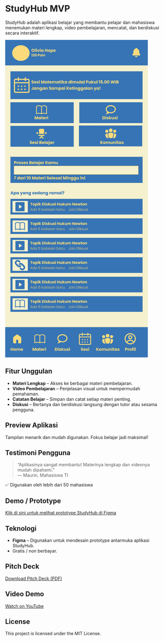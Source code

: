 # StudyHub MVP

StudyHub adalah aplikasi belajar yang membantu pelajar dan mahasiswa menemukan materi lengkap, video pembelajaran, mencatat, dan berdiskusi secara interaktif.

![Preview StudyHub](https://github.com/Melysard/studyhub-mvp/blob/master/PreviewStudyHub.png)

## Fitur Unggulan
- **Materi Lengkap** – Akses ke berbagai materi pembelajaran.
- **Video Pembelajaran** – Penjelasan visual untuk mempermudah pemahaman.
- **Catatan Belajar** – Simpan dan catat setiap materi penting.
- **Diskusi** – Bertanya dan berdiskusi langsung dengan tutor atau sesama pengguna.

## Preview Aplikasi
Tampilan menarik dan mudah digunakan. Fokus belajar jadi maksimal!

## Testimoni Pengguna
> “Aplikasinya sangat membantu! Materinya lengkap dan videonya mudah dipahami.”  
> — Maurin, Mahasiswa TI

✅ Digunakan oleh lebih dari 50 mahasiswa

## Demo / Prototype
[Klik di sini untuk melihat prototype StudyHub di Figma](https://www.figma.com/proto/dh0vIHmuOekvH1SjoDEE9Q/Techno?node-id=41-3&t=ZhzdAxY040gNOJEY-1)

## Teknologi
- **Figma** – Digunakan untuk mendesain prototype antarmuka aplikasi StudyHub.
- Gratis / non berbayar.

## Pitch Deck
[Download Pitch Deck (PDF)](pitch-deck.pdf)

## Video Demo
[Watch on YouTube](https://youtube.com/xxxxxx)

## License
This project is licensed under the MIT License.
